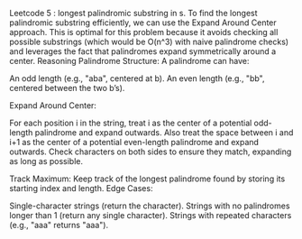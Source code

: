 Leetcode 5 : longest palindromic substring in s. 
To find the longest palindromic substring efficiently, we can use the Expand Around Center approach. This is optimal for this problem because it avoids checking all possible substrings (which would be O(n^3) with naive palindrome checks) and leverages the fact that palindromes expand symmetrically around a center.
Reasoning
Palindrome Structure: A palindrome can have:

An odd length (e.g., "aba", centered at b).
An even length (e.g., "bb", centered between the two b’s).


Expand Around Center:

For each position i in the string, treat i as the center of a potential odd-length palindrome and expand outwards.
Also treat the space between i and i+1 as the center of a potential even-length palindrome and expand outwards.
Check characters on both sides to ensure they match, expanding as long as possible.


Track Maximum: Keep track of the longest palindrome found by storing its starting index and length.
Edge Cases:

Single-character strings (return the character).
Strings with no palindromes longer than 1 (return any single character).
Strings with repeated characters (e.g., "aaa" returns "aaa").